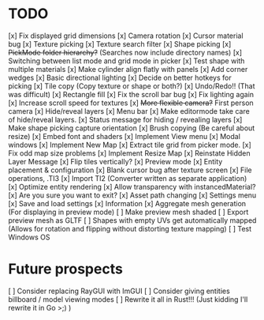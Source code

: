 # TODO
[x] Fix displayed grid dimensions
[x] Camera rotation
[x] Cursor material bug
[x] Texture picking
[x] Texture search filter
[x] Shape picking
[x] ~~PickMode folder hierarchy?~~ (Searches now include directory names)
[x] Switching between list mode and grid mode in picker
[x] Test shape with multiple materials
[x] Make cylinder align flatly with panels
[x] Add corner wedges
[x] Basic directional lighting
[x] Decide on better hotkeys for picking
[x] Tile copy (Copy texture or shape or both?)
[x] Undo/Redo!! (That was difficult)
[x] Rectangle fill
[x] Fix the scroll bar bug
[x] Fix lighting again
[x] Increase scroll speed for textures
[x] ~~More flexible camera?~~ First person camera
[x] Hide/reveal layers
[x] Menu bar
[x] Make editormode take care of hide/reveal layers.
[x] Status message for hiding / revealing layers
[x] Make shape picking capture orientation
[x] Brush copying (Be careful about resize)
[x] Embed font and shaders
[x] Implement View menu
[x] Modal windows
[x] Implement New Map
[x] Extract tile grid from picker mode.
[x] Fix odd map size problems
[x] Implement Resize Map
[x] Reinstate Hidden Layer Message
[x] Flip tiles vertically?
[x] Preview mode
[x] Entity placement & configuration
[x] Blank cursor bug after texture screen
[x] File operations, .TI3
[x] Import TI2 (Converter written as separate application)
[x] Optimize entity rendering
[x] Allow transparency with instancedMaterial?
[x] Are you sure you want to exit?
[x] Asset path changing
[x] Settings menu
[x] Save and load settings
[x] Information
[x] Aggregate mesh generation (For displaying in preview mode)
[ ] Make preview mesh shaded
[ ] Export preview mesh as GLTF
[ ] Shapes with empty UVs get automatically mapped (Allows for rotation and flipping without distorting texture mapping)
[ ] Test Windows OS
# Future prospects
[ ] Consider replacing RayGUI with ImGUI
[ ] Consider giving entities billboard / model viewing modes
[ ] Rewrite it all in Rust!!! (Just kidding I'll rewrite it in Go >;) )